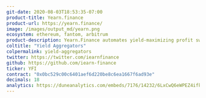 ```yaml
---
git-date: 2020-08-03T18:53:35-07:00
product-title: Yearn.finance
product-url: https://yearn.finance/
image: /images/output_md/yearn.png
ecosystem: ethereum, fantom, arbitrum
product-description: Yearn.Finance automates yield-maximizing profit switching opportunities for liquidity providers and yield farmers.
coltitle: "Yield Aggregators"
colpermalink: yield-aggregators
twitter: https://twitter.com/iearnfinance
github: https://github.com/iearn-finance
ticker: YFI
contract: "0x0bc529c00c6401aef6d220be8c6ea1667f6ad93e"
decimals: 18
analytics: https://duneanalytics.com/embeds/7176/14232/6LxCwQ6eWPEZ4ifkWEPLwpdNH2OWWecra7hbB5iM
---
```

